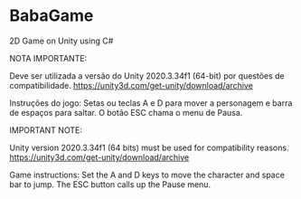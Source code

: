 # BabaGame
2D Game on Unity using C#

NOTA IMPORTANTE:

Deve ser utilizada a versão do Unity 2020.3.34f1 (64-bit) por questões de compatibilidade.
https://unity3d.com/get-unity/download/archive

Instruções do jogo:
Setas ou teclas A e D para mover a personagem e barra de espaços para saltar. O botão ESC chama o menu de Pausa.

IMPORTANT NOTE:

Unity version 2020.3.34f1 (64 bits) must be used for compatibility reasons.
https://unity3d.com/get-unity/download/archive

Game instructions:
Set the A and D keys to move the character and space bar to jump. The ESC button calls up the Pause menu.
